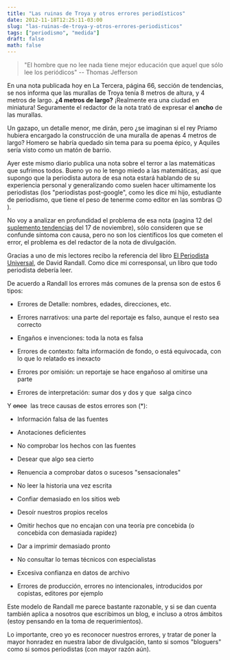 ```yaml
---
title: "Las ruinas de Troya y otros errores periodísticos"
date: 2012-11-18T12:25:11-03:00
slug: "las-ruinas-de-troya-y-otros-errores-periodisticos"
tags: ["periodismo", "medida"]
draft: false
math: false
---
```


> "El hombre que no lee nada tiene mejor educación que aquel que sólo
> lee los periódicos" -- Thomas Jefferson

En una nota publicada hoy en La Tercera, página 66, sección de
tendencias, se nos informa que las murallas de Troya tenía 8 metros de
altura, y 4 metros de largo. **¿4 metros de largo?** ¡Realmente era una
ciudad en miniatura! Seguramente el redactor de la nota trató de
expresar el **ancho** de las murallas.

Un gazapo, un detalle menor, me dirán, pero ¿se imaginan si el rey
Priamo hubiera encargado la construcción de una muralla de apenas 4
metros de largo? Homero se habría quedado sin tema para su poema épico,
y Aquiles sería visto como un matón de barrio.

Ayer este mismo diario publica una nota sobre el terror a las
matemáticas que sufrimos todos. Bueno yo no le tengo miedo a las
matemáticas, así que supongo que la periodista autora de esa nota estará
hablando de su experiencia personal y generalizando como suelen hacer
ultimamente los periodistas (los "periodistas post-google", como les
dice mi hijo, estudiante de periodismo, que tiene el peso de tenerme
como editor en las sombras :wink: ).

No voy a analizar en profundidad el problema de esa nota (pagina 12 del
[suplemento tendencias](http://books.google.cl/books?id=rayhvTx6AOEC&pg=PA193&redir_esc=y#v=onepage&q&f=false)
del 17 de noviembre), sólo consideren que se confunde síntoma con causa,
pero no son los científicos los que cometen el error, el problema es del
redactor de la nota de divulgación.

Gracias a uno de mis lectores recibo la referencia del libro 
[El Periodista Universal](http://books.google.cl/books?id=rayhvTx6AOEC&pg=PA193&redir_esc=y#v=onepage&q&f=false),
de David Randall. Como dice mi corresponsal, un libro que todo
periodista debería leer.

De acuerdo a Randall los errores más comunes de la prensa son de estos 6
tipos:

-   Errores de Detalle: nombres, edades, direcciones, etc.

-   Errores narrativos: una parte del reportaje es falso, aunque el
    resto sea correcto

-   Engaños e invenciones: toda la nota es falsa

-   Errores de contexto: falta información de fondo, o está equivocada,
    con lo que lo relatado es inexacto

-   Errores por omisión: un reportaje se hace engañoso al omitirse una
    parte

-   Errores de interpretación: sumar dos y dos y que  salga cinco

Y ~~once~~  las trece causas de estos errores son (\*):

-   Información falsa de las fuentes

-   Anotaciones deficientes

-   No comprobar los hechos con las fuentes

-   Desear que algo sea cierto

-   Renuencia a comprobar datos o sucesos "sensacionales"

-   No leer la historia una vez escrita

-   Confiar demasiado en los sitios web

-   Desoír nuestros propios recelos

-   Omitir hechos que no encajan con una teoría pre concebida (o
    concebida con demasiada rapidez)

-   Dar a imprimir demasiado pronto

-   No consultar lo temas técnicos con especialistas

-   Excesiva confianza en datos de archivo

-   Errores de producción, errores no intencionales, introducidos por
    copistas, editores por ejemplo

Este modelo de Randall me parece bastante razonable, y si se dan cuenta
también aplica a nosotros que escribimos un blog, e incluso a otros
ámbitos (estoy pensando en la toma de requerimientos).

Lo importante, creo yo es reconocer nuestros errores, y tratar de poner
la mayor honradez en nuestra labor de divulgación, tanto si somos
"bloguers" como si somos periodistas (con mayor razón aún).
